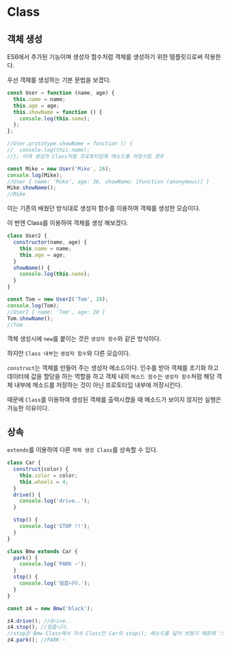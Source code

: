 # Class

## 객체 생성

ES6에서 추가된 기능이며 생성자 함수처럼 객체를 생성하기 위한 템플릿으로써 작용한다.

우선 객체를 생성하는 기본 문법을 보겠다.

```javascript
const User = function (name, age) {
  this.name = name;
  this.age = age;
  this.showName = function () {
    console.log(this.name);
  };
};

//User.prototype.showName = function () {
//  console.log(this.name);
//}; 아래 생성자 Class처럼 프로토타입에 메소드를 저장시킬 경우

const Mike = new User('Mike', 26);
console.log(Mike);
//User { name: 'Mike', age: 26, showName: [Function (anonymous)] }
Mike.showName();
//Mike
```

이는 기존의 배웠던 방식대로 생성자 함수를 이용하여 객체를 생성한 모습이다.

이 번엔 Class를 이용하여 객체를 생성 해보겠다.

```javascript
class User2 {
  constructor(name, age) {
    this.name = name;
    this.age = age;
  }
  showName() {
    console.log(this.name);
  }
}

const Tom = new User2('Tom', 28);
console.log(Tom);
//User2 { name: 'Tom', age: 28 }
Tom.showName();
//Tom
```

객체 생성시에 `new`를 붙이는 것은 `생성자 함수`와 같은 방식이다.

하지만 `Class 내부`는 `생성자 함수`와 다른 모습이다.

`construct`는 객체를 만들어 주는 생성자 메소드이다.
인수를 받아 객체를 초기화 하고 데이터에 값을 할당을 하는 역할을 하고 객체 내의 `메소드 함수`는 `생성자 함수`처럼 해당 객체 내부에 메소드를 저장하는 것이 아닌 프로토타입 내부에 저장시킨다.

때문에 `Class`를 이용하여 생성된 객체를 출력시켰을 때 메소드가 보이지 않지만 실행은 가능한 이유이다.

## 상속

`extends`를 이용하여 다른 `객체 생성 Class`를 상속할 수 있다.

```javascript
class Car {
  construct(color) {
    this.color = color;
    this.wheels = 4;
  }
  drive() {
    console.log('drive..');
  }

  stop() {
    console.log('STOP !!');
  }
}

class Bmw extends Car {
  park() {
    console.log('PARK ~');
  }
  stop() {
    console.log('멈춥니다.');
  }
}

const z4 = new Bmw('black');

z4.drive(); //drive..
z4.stop(); //멈춥니다.
//stop은 Bmw Class에서 자식 Class인 Car의 stop(); 메소드를 덮어 씌웠기 때문에 'STOP !!'이 아닌 '멈춥니다.'가 출력된다.
z4.park(); //PARK ~
```

